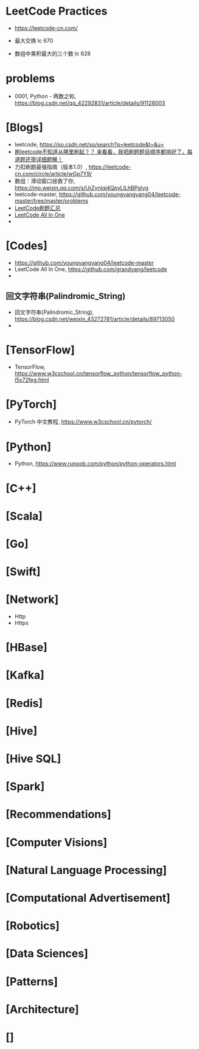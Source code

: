 # LeetCode Practices
+ https://leetcode-cn.com/

+ 最大交换 lc 670 
+ 数组中乘积最大的三个数 lc 628

# problems
+ 0001, Python - 两数之和, https://blog.csdn.net/qq_42292831/article/details/91128003


# [Blogs]
+ leetcode, https://so.csdn.net/so/search?q=leetcode&t=&u=
+ [刷leetcode不知道从哪里刷起？？ 来看看，我把刷题题目顺序都排好了，每道题还带详细题解！](https://blog.csdn.net/youngyangyang04/article/details/111773608?ops_request_misc=%257B%2522request%255Fid%2522%253A%2522162400084016780262572678%2522%252C%2522scm%2522%253A%252220140713.130102334..%2522%257D&request_id=162400084016780262572678&biz_id=0&utm_medium=distribute.pc_search_result.none-task-blog-2~all~top_positive~default-2-111773608.pc_search_result_control_group&utm_term=leetcode&spm=1018.2226.3001.4187)
+ 力扣刷题最强指南（版本1.0）, https://leetcode-cn.com/circle/article/wGp7Y9/
+ 数组：滑动窗口拯救了你, https://mp.weixin.qq.com/s/UrZynlqi4QpyLlLhBPglyg
+ leetcode-master, https://github.com/youngyangyang04/leetcode-master/tree/master/problems
+ [LeetCode刷题汇总](https://blog.csdn.net/weixin_44171872/article/details/108670985?ops_request_misc=%257B%2522request%255Fid%2522%253A%2522162400084016780262572678%2522%252C%2522scm%2522%253A%252220140713.130102334..%2522%257D&request_id=162400084016780262572678&biz_id=0&utm_medium=distribute.pc_search_result.none-task-blog-2~all~top_click~default-3-108670985.pc_search_result_control_group&utm_term=leetcode&spm=1018.2226.3001.4187)
+ [LeetCode All In One](https://github.com/grandyang/leetcode)
+ 

# [Codes]
+ https://github.com/youngyangyang04/leetcode-master
+ LeetCode All In One, https://github.com/grandyang/leetcode
+ 

## 回文字符串(Palindromic_String)
+ 回文字符串(Palindromic_String), https://blog.csdn.net/weixin_43272781/article/details/89713050
+ 

# [TensorFlow]
+ TensorFlow, https://www.w3cschool.cn/tensorflow_python/tensorflow_python-l5x72feg.html

# [PyTorch]
+ PyTorch 中文教程, https://www.w3cschool.cn/pytorch/

# [Python]
+ Python, https://www.runoob.com/python/python-operators.html

# [C++]

# [Scala]

# [Go]

# [Swift]


# [Network]
+ Http
+ Https

# [HBase]

# [Kafka]

# [Redis]

# [Hive]

# [Hive SQL]

# [Spark]

# [Recommendations]

# [Computer Visions]

# [Natural Language Processing]

# [Computational Advertisement]

# [Robotics]

# [Data Sciences]

# [Patterns]

# [Architecture]

# []

